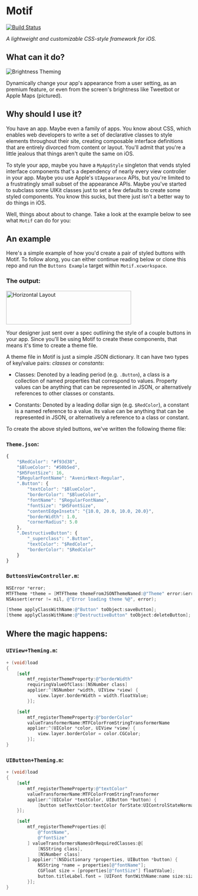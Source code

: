# Motif

[![Build Status](https://travis-ci.org/erichoracek/Motif.svg?branch=master)](https://travis-ci.org/erichoracek/Motif)

_A lightweight and customizable CSS-style framework for iOS._

## What can it do?

<!-- ![Brightness Theming](README/brightness.gif) -->
![Brightness Theming](https://github.com/erichoracek/Motif/blob/master/README/brightness.gif?raw=true)

Dynamically change your app's appearance from a user setting, as an premium feature, or even from the screen's brightness like Tweetbot or Apple Maps (pictured).

## Why should I use it?

You have an app. Maybe even a family of apps. You know about CSS, which enables web developers to write a set of declarative classes to style elements throughout their site, creating composable interface definitions that are entirely divorced from content or layout. You'll admit that you're a little jealous that things aren't quite the same on iOS.

To style your app, maybe you have a `MyAppStyle` singleton that vends styled interface components that's a dependency of nearly every view controller in your app. Maybe you use Apple's `UIAppearance` APIs, but you're limited to a frustratingly small subset of the appearance APIs. Maybe you've started to subclass some UIKit classes just to set a few defaults to create some styled components. You know this sucks, but there just isn't a better way to do things in iOS.

Well, things about about to change. Take a look at the example below to see what `Motif` can do for you:

## An example

Here's a simple example of how you'd create a pair of styled buttons with Motif. To follow along, you can either continue reading below or clone this repo and run the `Buttons Example` target within `Motif.xcworkspace`.

### The output:

<!-- <img src="README/buttons.png" alt="Horizontal Layout" height="91" width="339" /> -->
<img src="https://github.com/erichoracek/Motif/blob/master/README/Buttons.png?raw=true" alt="Horizontal Layout" height="91" width="339" />

Your designer just sent over a spec outlining the style of a couple buttons in your app. Since you'll be using Motif to create these components, that means it's time to create a theme file.

A theme file in Motif is just a simple JSON dictionary. It can have two types of key/value pairs: _classes_ or _constants_:

- Classes: Denoted by a leading period (e.g. `.Button`), a class is a collection of named properties that correspond to values. Property values can be anything that can be represented in JSON, or alternatively references to other classes or constants.

- Constants: Denoted by a leading dollar sign (e.g. `$RedColor`), a constant is a named reference to a value. Its value can be anything that can be represented in JSON, or alternatively a reference to a class or constant.

To create the above styled buttons, we've written the following theme file:

### `Theme.json`:

```javascript
{
    "$RedColor": "#f93d38",
    "$BlueColor": "#50b5ed",
    "$H5FontSize": 16,
    "$RegularFontName": "AvenirNext-Regular",
    ".Button": {
        "textColor": "$BlueColor",
        "borderColor": "$BlueColor",
        "fontName": "$RegularFontName",
        "fontSize": "$H5FontSize",
        "contentEdgeInsets": "{10.0, 20.0, 10.0, 20.0}",
        "borderWidth": 1.0,
        "cornerRadius": 5.0
    },
    ".DestructiveButton": {
        "_superclass": ".Button",
        "textColor": "$RedColor",
        "borderColor": "$RedColor"
    }
}
```

### `ButtonsViewController.m`:

```objective-c
NSError *error;
MTFTheme *theme = [MTFTheme themeFromJSONThemeNamed:@"Theme" error:&error];
NSAssert(error != nil, @"Error loading theme %@", error);

[theme applyClassWithName:@"Button" toObject:saveButton];
[theme applyClassWithName:@"DestructiveButton" toObject:deleteButton];
```

## Where the magic happens:

### `UIView+Theming.m`:
```objective-c
+ (void)load
{
    [self
        mtf_registerThemeProperty:@"borderWidth"
        requiringValueOfClass:[NSNumber class]
        applier:^(NSNumber *width, UIView *view) {
            view.layer.borderWidth = width.floatValue;
        }];

    [self
        mtf_registerThemeProperty:@"borderColor"
        valueTransformerName:MTFColorFromStringTransformerName
        applier:^(UIColor *color, UIView *view) {
            view.layer.borderColor = color.CGColor;
        }];
}
```

### `UIButton+Theming.m`:

```objective-c
+ (void)load
{
    [self
        mtf_registerThemeProperty:@"textColor"
        valueTransformerName:MTFColorFromStringTransformer
        applier:^(UIColor *textColor, UIButton *button) {
            [button setTextColor:textColor forState:UIControlStateNormal];
    }];

    [self
        mtf_registerThemeProperties:@[
            @"fontName",
            @"fontSize"
        ] valueTransformersNamesOrRequiredClasses:@[
            [NSString class],
            [NSNumber class]
        ] applier:^(NSDictionary *properties, UIButton *button) {
            NSString *name = properties[@"fontName"];
            CGFloat size = [properties[@"fontSize"] floatValue];
            button.titleLabel.font = [UIFont fontWithName:name size:size];
        }];
}
```

